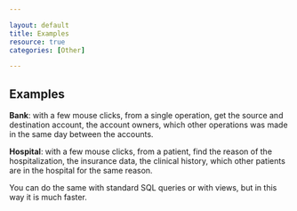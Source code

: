 ```yaml
---

layout: default
title: Examples
resource: true
categories: [Other]

---
```


## Examples

**Bank**: with a few mouse clicks, from a single operation, get the source and destination account, the account owners, which other operations was made in the same day between the accounts.

**Hospital**: with a few mouse clicks, from a patient, find the reason of the hospitalization, the insurance data, the clinical history, which other patients are in the hospital for the same reason.

You can do the same with standard SQL queries or with views, but in this way it is much faster.
